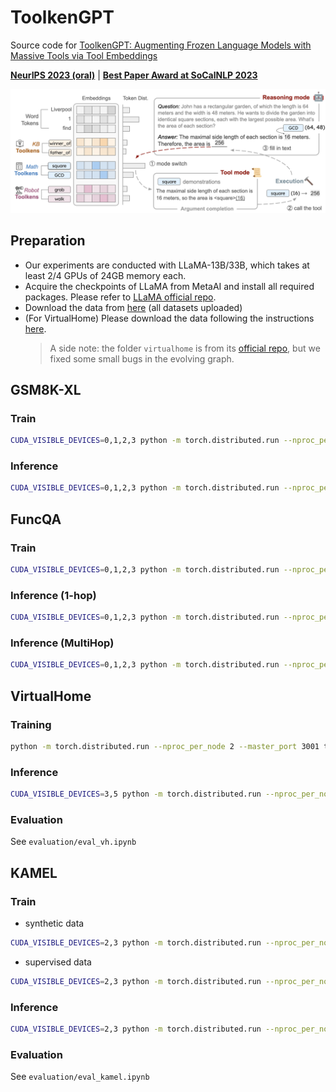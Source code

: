 # ToolkenGPT
Source code for [ToolkenGPT: Augmenting Frozen Language Models with Massive Tools via Tool Embeddings](https://arxiv.org/abs/2305.11554)

**[NeurIPS 2023 (oral)](https://nips.cc/Conferences/2023)** | **[Best Paper Award at SoCalNLP 2023](https://socalnlp.github.io/symp23/index.html)**

![Figure](assets/image.png)

## Preparation
+ Our experiments are conducted with LLaMA-13B/33B, which takes at least 2/4 GPUs of 24GB memory each.
+ Acquire the checkpoints of LLaMA from MetaAI and install all required packages. Please refer to [LLaMA official repo](https://github.com/facebookresearch/llama).
+ Download the data from [here](https://drive.google.com/file/d/13Sj7uIsyqWXoTh1ejWUviTzeQSES2Omd/view?usp=sharing) (all datasets uploaded)
+ (For VirtualHome) Please download the data following the instructions [here](virtualhome/README.md).
    > A side note: the folder `virtualhome` is from its [official repo](https://github.com/xavierpuigf/virtualhome), but we fixed some small bugs in the evolving graph.

## GSM8K-XL

### Train

```bash
CUDA_VISIBLE_DEVICES=0,1,2,3 python -m torch.distributed.run --nproc_per_node 4 --master_port 1200 train_llama.py --ckpt_dir $LLAMA_CKPTS/30B --tokenizer_path $LLAMA_CKPTS/tokenizer.model --input_file data/gsm8k-xl/train.json --lr 1e-3 --num_epochs 10
```

### Inference

```bash
CUDA_VISIBLE_DEVICES=0,1,2,3 python -m torch.distributed.run --nproc_per_node 4 --master_port 1250 inference_llama.py --ckpt_dir $LLAMA_CKPTS/30B --tokenizer_path $LLAMA_CKPTS/tokenizer.model --mode func_embedding --dataset gsm8k-xl  --func_load_path checkpoints/gsm8k-xl/epoch_3.pth --logits_bias 3.0
```

## FuncQA

### Train

```bash
CUDA_VISIBLE_DEVICES=0,1,2,3 python -m torch.distributed.run --nproc_per_node 4 --master_port 1200 train_llama.py --ckpt_dir $PATH_TO_LLAMA/30B --tokenizer_path $PATH_TO_LLAMA/tokenizer.model --input_file data/funcqa/train.json --lr 1e-4 --num_epochs 10
```

### Inference (1-hop)

```bash
CUDA_VISIBLE_DEVICES=0,1,2,3 python -m torch.distributed.run --nproc_per_node 4 --master_port 1250 inference_llama.py --ckpt_dir $LLAMA_CKPTS/30B --tokenizer_path $LLAMA_CKPTS/tokenizer.model --mode func_embedding --dataset funcqa_oh --func_load_path checkpoints/funcqa/epoch_7.pth --logits_bias 2.7
```

### Inference (MultiHop)

```bash
CUDA_VISIBLE_DEVICES=0,1,2,3 python -m torch.distributed.run --nproc_per_node 4 --master_port 1250 inference_llama.py --ckpt_dir $LLAMA_CKPTS/30B --tokenizer_path $LLAMA_CKPTS/tokenizer.model --mode func_embedding --dataset funcqa_mh --func_load_path checkpoints/funcqa/epoch_7.pth --logits_bias 4.0
```

## VirtualHome

### Training
```bash
python -m torch.distributed.run --nproc_per_node 2 --master_port 3001 train_llama.py --ckpt_dir $LLAMA_CKPTS/13B --tokenizer_path $LLAMA_CKPTS/tokenizer.model --dataset vh --input_file data/vh/legal_train_v4_embedding.json --only_functoken True --num_epochs 10
```


### Inference

```bash
CUDA_VISIBLE_DEVICES=3,5 python -m torch.distributed.run --nproc_per_node 2 inference_llama.py --ckpt_dir $LLAMA_CKPTS/13B --tokenizer_path $LLAMA_CKPTS/tokenizer.model --mode vh_embedding_inference --dataset vh --func_load_path checkpoints/vh/epoch_7.pth --logits_bias 10.0
```

### Evaluation

See `evaluation/eval_vh.ipynb`

## KAMEL
### Train
+ synthetic data
```bash
CUDA_VISIBLE_DEVICES=2,3 python -m torch.distributed.run --nproc_per_node 2 --master_port 3002 train_llama.py --ckpt_dir $LLAMA_CKPTS/13B --tokenizer_path $LLAMA_CKPTS/tokenizer.model --dataset kamel --input_file data/kamel/train_clean.json --only_functoken False ---log_every 500 --num_epochs 10
```


+ supervised data
```bash
CUDA_VISIBLE_DEVICES=2,3 python -m torch.distributed.run --nproc_per_node 2 --master_port 3002 train_llama.py --ckpt_dir $LLAMA_CKPTS/13B --tokenizer_path $LLAMA_CKPTS/tokenizer.model --dataset kamel --input_file data/kamel/kamel_id_train.json --only_functoken False ---log_every 500 --num_epochs 10
```

### Inference

```bash
CUDA_VISIBLE_DEVICES=2,3 python -m torch.distributed.run --nproc_per_node 2 inference_llama.py --ckpt_dir $LLAMA_CKPTS/13B --tokenizer_path $LLAMA_CKPTS/tokenizer.model --mode kamel_embedding_inference --dataset kamel_30 --func_load_path checkpoints/kamel/epoch_4.pth --logits_bias 10
```

### Evaluation

See `evaluation/eval_kamel.ipynb`

